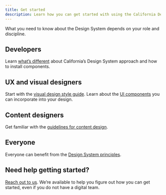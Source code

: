 ```yaml
---
title: Get started
description: Learn how you can get started with using the California Design System. 
---
```


<p class="text-lead">What you need to know about the Design System depends on your role and discipline.</p> 

## Developers

Learn [what’s different](/technical-approach/) about California’s Design System approach and how to install components.

## UX and visual designers

Start with the [visual design style guide](/style/design/). Learn about the [UI components](/components/) you can incorporate into your design.

## Content designers

Get familiar with the [guidelines for content design](/style/content/). 

## Everyone

Everyone can benefit from the [Design System principles](/principles/). 

## Need help getting started?

[Reach out to us](/contact-us/). We’re available to help you figure out how you can get started, even if you do not have a digital team.
